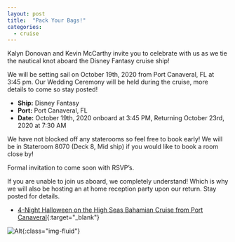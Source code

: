 ```yaml
---
layout: post
title:  "Pack Your Bags!"
categories:
  - cruise
---
```


Kalyn Donovan and Kevin McCarthy invite you to celebrate with us as we tie the nautical knot aboard the Disney Fantasy cruise ship!

We will be setting sail on October 19th, 2020 from Port Canaveral, FL at 3:45 pm.  Our Wedding Ceremony will be held during the cruise, more details to come so stay posted!

* __Ship:__ Disney Fantasy
* __Port:__ Port Canaveral, FL
* __Date:__ October 19th, 2020 onboard at 3:45 PM, Returning October 23rd, 2020 at 7:30 AM

We have not blocked off any staterooms so feel free to book early! We will be in Stateroom 8070 (Deck 8, Mid ship) if you would like to book a room close by!

Formal invitation to come soon with RSVP’s.

If you are unable to join us aboard, we completely understand! Which is why we will also be hosting an at home reception party upon our return. Stay posted for details.

* [4-Night Halloween on the High Seas Bahamian Cruise from Port Canaveral](https://disneycruise.disney.go.com/cruises-destinations/list/DF0452/4-night-halloween-on-the-high-seas-bahamian-cruise-from-port-canaveral/october-19-2020-disney-fantasy/){:target="_blank"}

![Alt](https://cdn1.parksmedia.wdprapps.disney.com/resize/mwImage/1/960/400/75/dam/wdpro-assets/dcl/cruises-destinations/itineraries/castaway-cay-00-2.4x1.jpg?1554125927039){:class="img-fluid"}
